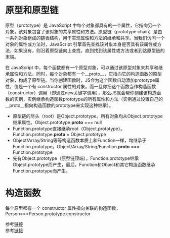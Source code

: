 # 原型和原型链
原型（prototype）是 JavaScript 中每个对象都具有的一个属性，它指向另一个对象，该对象包含了该对象的共享属性和方法。原型链（prototype chain）是由一系列对象组成的链表结构，用于实现属性和方法的继承和共享。当我们访问一个对象的属性或方法时，JavaScript 引擎首先查找该对象本身是否具有该属性或方法，如果没有，则沿着原型链向上查找，直到找到该属性或方法或者到达原型链的末端。  

在 JavaScript 中，每个函数都有一个原型对象，可以通过该原型对象来共享和继承属性和方法。同时，每个对象都有一个__proto__，它指向它的构造函数的原型对象，构成了原型链。当你创建函数时，JS会为这个函数自动添加prototype属性，值是一个有 constructor 属性的对象。而一旦你把这个函数当作构造函数（constructor）调用（即通过new关键字调用），那么JS就会帮你创建该构造函数的实例，实例继承构造函数prototype的所有属性和方法（实例通过设置自己的__proto__指向构造函数的prototype来实现这种继承）。  
* 原型链的尽头（root）是Object.prototype。所有对象均从Object.prototype继承属性。Object.prototype.__proto__ === null
* Function.prototype直接继承root（Object.prototype）。Function.prototype.__proto__ = Object.prototype
* Object/Array/String等等构造函数本质上和Function一样，均继承于Function.prototype。Object/Array/String/Function.__proto__ === Function.prototype
* 先有Object.prototype（原型链顶端），Function.prototype继承Object.prototype而产生，最后，Function和Object和其它构造函数继承Function.prototype而产生。

# 构造函数
每个原型都有一个 constructor 属性指向关联的构造函数，Person===Person.prototype.constructor  

参考[链接](https://github.com/mqyqingfeng/blog/issues/2)  
参考[链接](https://github.com/creeperyang/blog/issues/9)
